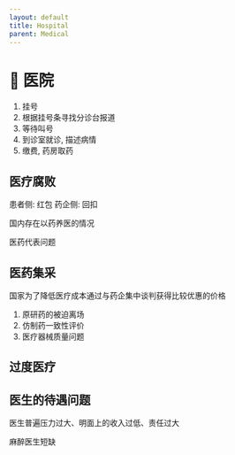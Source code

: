 ```yaml
---
layout: default
title: Hospital
parent: Medical
---
```


# 🏥 医院

1. 挂号
2. 根据挂号条寻找分诊台报道
3. 等待叫号
4. 到诊室就诊, 描述病情
6. 缴费, 药房取药

## 医疗腐败

患者侧: 红包
药企侧: 回扣

国内存在以药养医的情况

医药代表问题

## 医药集采

国家为了降低医疗成本通过与药企集中谈判获得比较优惠的价格

1. 原研药的被迫离场
1. 仿制药一致性评价
2. 医疗器械质量问题

## 过度医疗

## 医生的待遇问题

医生普遍压力过大、明面上的收入过低、责任过大

麻醉医生短缺